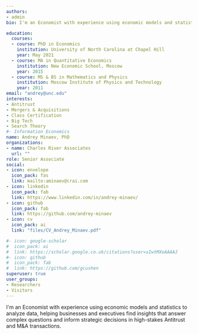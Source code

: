 ```yaml
---
authors:
- admin
bio: I'm an Economist with experience using economic models and statistics to analyze data, helping businesses and executives find insights that answer complex questions and inform strategic decisions in high-stakes Antitrust and M&A transactions.

education:
  courses:
  - course: PhD in Economics
    institution: University of North Carolina at Chapel Hill
    year: May 2021
  - course: MA in Quantitative Economics
    institution: New Economic School, Moscow
    year: 2015
  - course: MS & BS in Mathematics and Physics
    institution: Moscow Institute of Physics and Technology
    year: 2011
email: "andrey@unc.edu"
interests:
- Antitrust
- Mergers & Acquisitions
- Class Certification
- Big Tech
- Search Theory
#- Information Economics
name: Andrey Minaev, PhD
organizations:
- name: Charles River Associates
  url: ""
role: Senior Associate
social:
- icon: envelope
  icon_pack: fas
  link: mailto:aminaev@crai.com
- icon: linkedin
  icon_pack: fab
  link: https://www.linkedin.com/in/andrey-minaev/
- icon: github
  icon_pack: fab
  link: https://github.com/andrey-minaev
- icon: cv
  icon_pack: ai
  link: "files/CV_Andrey_Minaev.pdf"

#- icon: google-scholar
#  icon_pack: ai
#  link: https://scholar.google.co.uk/citations?user=sIwtMXoAAAAJ
#- icon: github
#  icon_pack: fab
#  link: https://github.com/gcushen
superuser: true
user_groups:
- Researchers
- Visitors
---
```


I'm an Economist with experience using economic models and statistics to analyze data, helping businesses and executives find insights that answer complex questions and inform strategic decisions in high-stakes Antitrust and M&A transactions.
